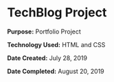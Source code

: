 # TechBlog Project

**Purpose:** Portfolio Project

**Technology Used:** HTML and CSS

**Date Created:** July 28, 2019

**Date Completed:** August 20, 2019